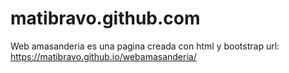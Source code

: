 # matibravo.github.com
Web amasanderia es una pagina creada con html y bootstrap
url: https://matibravo.github.io/webamasanderia/
